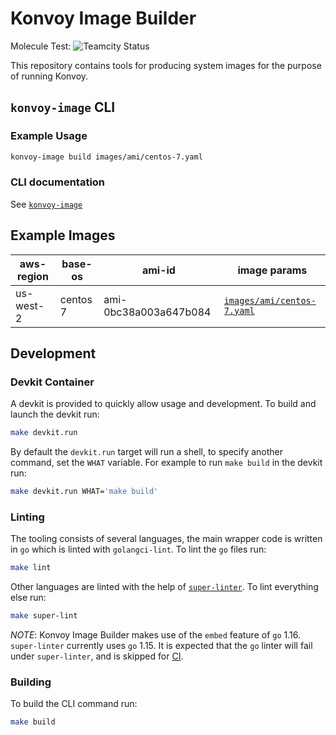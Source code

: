 # Konvoy Image Builder

Molecule Test: ![Teamcity Status](https://teamcity.mesosphere.io/app/rest/builds/buildType:%28id:ClosedSource_KonvoyImageBuilder_MoleculeTest%29/statusIcon.svg)

This repository contains tools for producing system images for the purpose of
running Konvoy.

## `konvoy-image` CLI

### Example Usage

```sh
konvoy-image build images/ami/centos-7.yaml
```

### CLI documentation

See [`konvoy-image`](docs/cli/konvoy-image.md)

## Example Images

| aws-region | base-os  | ami-id                | image params                                           |
|------------|----------|-----------------------|--------------------------------------------------------|
| us-west-2  | centos 7 | ami-0bc38a003a647b084 | [`images/ami/centos-7.yaml`](images/ami/centos-7.yaml) |


## Development

### Devkit Container

A devkit is provided to quickly allow usage and development. To build and
launch the devkit run:

```sh
make devkit.run
```

By default the `devkit.run` target will run a shell, to specify another
command, set the `WHAT` variable. For example to run `make build` in the
devkit run:

```sh
make devkit.run WHAT='make build'
```

### Linting

The tooling consists of several languages, the main wrapper code is written in
`go` which is linted with `golangci-lint`. To lint the `go` files run:

```sh
make lint
```

Other languages are linted with the help of
[`super-linter`](https://github.com/github/super-linter). To lint everything
else run:

```sh
make super-lint
```

*NOTE*: Konvoy Image Builder makes use of the `embed` feature of `go` 1.16.
`super-linter` currently uses `go` 1.15. It is expected that the `go` linter
will fail under `super-linter`, and is skipped for
[CI](.github/workflows/lint.yml).

### Building

To build the CLI command run:

```sh
make build
```
